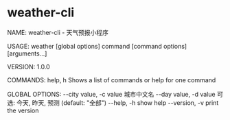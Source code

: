 # weather-cli

NAME:
   weather-cli - 天气预报小程序

USAGE:
   weather [global options] command [command options] [arguments...]

VERSION:
   1.0.0

COMMANDS:
     help, h  Shows a list of commands or help for one command

GLOBAL OPTIONS:
   --city value, -c value  城市中文名
   --day value, -d value   可选: 今天, 昨天, 预测 (default: "全部")
   --help, -h              show help
   --version, -v           print the version
